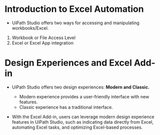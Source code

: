 # Introduction to Excel Automation

- UiPath Studio offers two ways for accessing and manipulating workbooks/Excel.
1. Workbook or File Access Level
2. Excel or Excel App integration

# Design Experiences and Excel Add-in

- UiPath Studio offers two design experiences: **Modern and Classic.** 
	- Modern experience provides a user-friendly interface with new features.
	- Classic experience has a traditional interface.

- With the Excel Add-in, users can leverage modern design experience features in UiPath Studio, such as indicating data directly from Excel, automating Excel tasks, and optimizing Excel-based processes.

